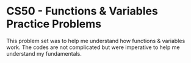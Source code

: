 # CS50 - Functions & Variables Practice Problems
This problem set was to help me understand how functions & variables work. The codes are not complicated but were imperative to help me understand my fundamentals.
